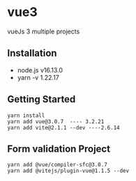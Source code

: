 # vue3

vueJs 3 multiple projects

## Installation

- node.js v16.13.0
- yarn -v 1.22.17

## Getting Started

```
yarn install
yarn add vue@3.0.7  ---- 3.2.21
yarn add vite@2.1.1 --dev ----2.6.14
```

## Form validation Project

```
yarn add @vue/compiler-sfc@3.0.7
yarn add @vitejs/plugin-vue@1.1.5 --dev
```

